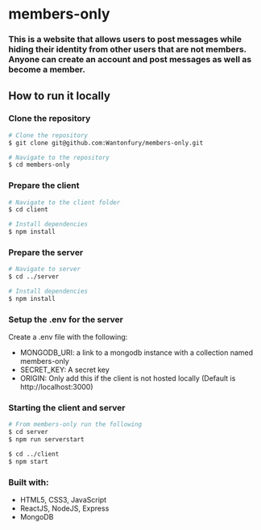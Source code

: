 # members-only

### This is a website that allows users to post messages while hiding their identity from other users that are not members. Anyone can create an account and post messages as well as become a member.

## How to run it locally

### Clone the repository

```bash
# Clone the repository
$ git clone git@github.com:Wantonfury/members-only.git

# Navigate to the repository
$ cd members-only
```

### Prepare the client

```bash
# Navigate to the client folder
$ cd client

# Install dependencies
$ npm install
```

### Prepare the server

```bash
# Navigate to server
$ cd ../server

# Install dependencies
$ npm install
```

### Setup the .env for the server
Create a .env file with the following:
- MONGODB_URI: a link to a mongodb instance with a collection named members-only
- SECRET_KEY: A secret key
- ORIGIN: Only add this if the client is not hosted locally (Default is http://localhost:3000)

### Starting the client and server

```bash
# From members-only run the following
$ cd server
$ npm run serverstart

$ cd ../client
$ npm start
```

### Built with:
- HTML5, CSS3, JavaScript
- ReactJS, NodeJS, Express
- MongoDB